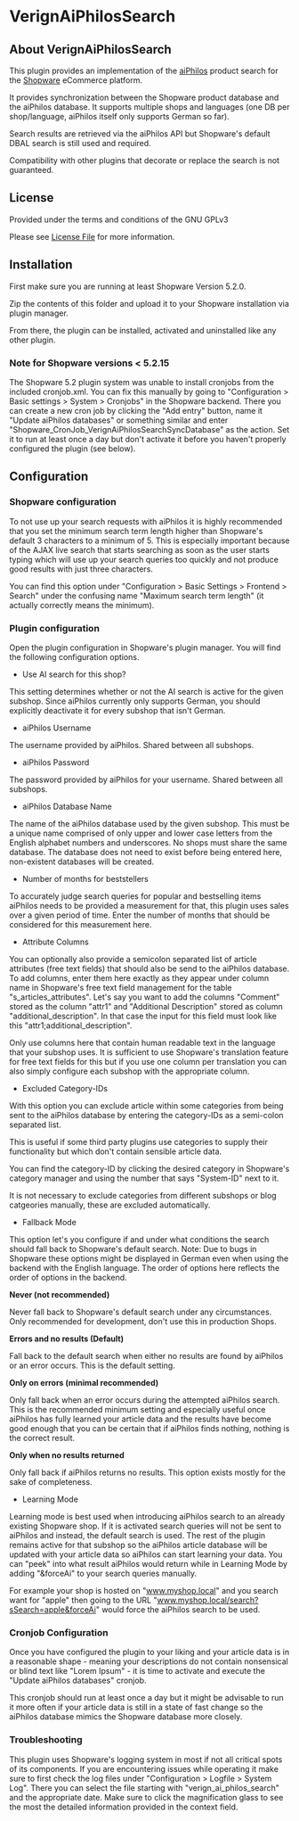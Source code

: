# VerignAiPhilosSearch
## About VerignAiPhilosSearch
This plugin provides an implementation of the [aiPhilos](https://aiphilos.com) product search for the [Shopware](https://shopware.com/) eCommerce platform.

It provides synchronization between the Shopware product database and the aiPhilos database. It supports multiple shops and languages (one DB per shop/language, aiPhilos itself only supports German so far).

Search results are retrieved via the aiPhilos API but Shopware's default DBAL search is still used and required.

Compatibility with other plugins that decorate or replace the search is not guaranteed.  

## License

Provided under the terms and conditions of the GNU GPLv3

Please see [License File](LICENSE.md) for more information.

## Installation

First make sure you are running at least Shopware Version 5.2.0.

Zip the contents of this folder and upload it to your Shopware installation via plugin manager.

From there, the plugin can be installed, activated and uninstalled like any other plugin.

### Note for Shopware versions < 5.2.15

The Shopware 5.2 plugin system was unable to install cronjobs from the included cronjob.xml. You can fix this manually by going to "Configuration > Basic settings > System > Cronjobs" in the Shopware backend. There you can create a new cron job by clicking the "Add entry" button, name it "Update aiPhilos databases" or something similar and enter "Shopware_CronJob_VerignAiPhilosSearchSyncDatabase" as the action. Set it to run at least once a day but don't activate it before you haven't properly configured the plugin (see below).

## Configuration

### Shopware configuration

To not use up your search requests with aiPhilos it is highly recommended that you set the minimum search term length higher than Shopware's default 3 characters to a minimum of 5.
This is especially important because of the AJAX live search that starts searching as soon as the user starts typing which will use up your search queries too quickly and not produce good results with just three characters.

You can find this option under "Configuration > Basic Settings > Frontend > Search" under the confusing name "Maximum search term length" (it actually correctly means the minimum).


### Plugin configuration
Open the plugin configuration in Shopware's plugin manager.
You will find the following configuration options.

* Use AI search for this shop?

This setting determines whether or not the AI search is active for the given subshop. Since aiPhilos currently only supports German, you should explicitly deactivate it for every subshop that isn't German.

* aiPhilos Username

The username provided by aiPhilos.
Shared between all subshops.

* aiPhilos Password

The password provided by aiPhilos for your username.
Shared between all subshops.

* aiPhilos Database Name

The name of the aiPhilos database used by the given subshop. 
This must be a unique name comprised of only upper and lower case letters from the English alphabet numbers and underscores. No shops must share the same database. 
The database does not need to exist before being entered here, non-existent databases will be created.

* Number of months for beststellers

To accurately judge search queries for popular and bestselling items aiPhilos needs to be provided a measurement for that, this plugin uses sales over a given period of time.
Enter the number of months that should be considered for this measurement here.

* Attribute Columns

You can optionally also provide a semicolon separated list of article attributes (free text fields) that should also be send to the aiPhilos database. To add columns, enter them here exactly as they appear under column name in Shopware's free text field management for the table "s_articles_attributes".
Let's say you want to add the columns "Comment" stored as the column "attr1" and "Additional Description" stored as column "additional_description".
In that case the input for this field must look like this "attr1;additional_description".

Only use columns here that contain human readable text in the language that your subshop uses. It is sufficient to use Shopware's translation feature for free text fields for this but if you use one column per translation you can also simply configure each subshop with the appropriate column.

* Excluded Category-IDs

With this option you can exclude article within some categories from being sent to the aiPhilos database by entering the category-IDs as a semi-colon separated list.

This is useful if some third party plugins use categories to supply their functionality but which don't contain sensible article data.

You can find the category-ID by clicking the desired category in Shopware's category manager and using the number that says "System-ID" next to it.

It is not necessary to exclude categories from different subshops or blog catgeories manually, these are excluded automatically. 

* Fallback Mode

This option let's you configure if and under what conditions the search should fall back to Shopware's default search.
Note: Due to bugs in Shopware these options might be displayed in German even when using the backend with the English language. The order of options here reflects the order of options in the backend.

__Never (not recommended)__

Never fall back to Shopware's default search under any circumstances. Only recommended for development, don't use this in production Shops.

__Errors and no results (Default)__

Fall back to the default search when either no results are found by aiPhilos or an error occurs. This is the default setting.

__Only on errors (minimal recommended)__

Only fall back when an error occurs during the attempted aiPhilos search. This is the recommended minimum setting and especially useful once aiPhilos has fully learned your article data and the results have become good enough that you can be certain that if aiPhilos finds nothing, nothing is the correct result.

__Only when no results returned__

Only fall back if aiPhilos returns no results.
This option exists mostly for the sake of completeness.

* Learning Mode

Learning mode is best used when introducing aiPhilos search to an already existing Shopware shop. If it is activated search queries will not be sent to aiPhilos and instead, the default search is used. The rest of the plugin remains active for that subshop so the aiPhilos article database will be updated with your article data so aiPhilos can start learning your data. You can "peek" into what result aiPhilos would return while in Learning Mode by adding "&forceAi" to your search queries manually.

For example your shop is hosted on "www.myshop.local" and you search want for "apple" then going to the URL "www.myshop.local/search?sSearch=apple&forceAi" would force the aiPhilos search to be used.

### Cronjob Configuration

Once you have configured the plugin to your liking and your article data is in a reasonable shape - meaning your descriptions do not contain nonsensical or blind text like "Lorem Ipsum" - it is time to activate and execute the "Update aiPhilos databases" cronjob.

This cronjob should run at least once a day but it might be advisable to run it more often if your article data is still in a state of fast change so the aiPhilos database mimics the Shopware database more closely.

### Troubleshooting

This plugin uses Shopware's logging system in most if not all critical spots of its components. If you are encountering issues while operating it make sure to first check the log files under "Configuration > Logfile > System Log". There you can select the file starting with "verign_ai_philos_search" and the appropriate date.
Make sure to click the magnification glass to see the most the detailed information provided in the context field.